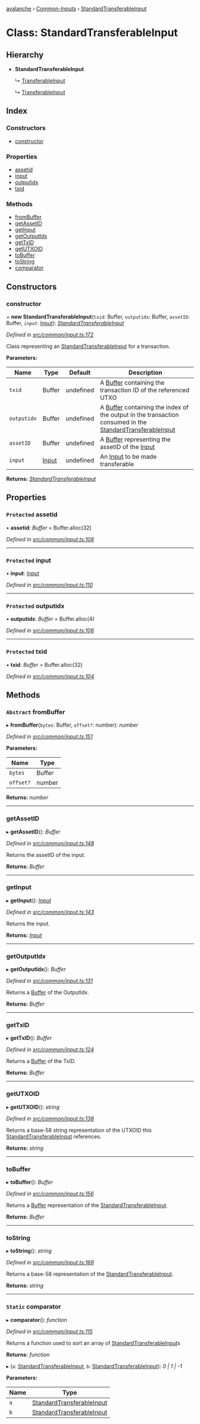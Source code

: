 [avalanche](../README.md) › [Common-Inputs](../modules/common_inputs.md) › [StandardTransferableInput](common_inputs.standardtransferableinput.md)

# Class: StandardTransferableInput

## Hierarchy

* **StandardTransferableInput**

  ↳ [TransferableInput](api_avm_inputs.transferableinput.md)

  ↳ [TransferableInput](api_platformvm_inputs.transferableinput.md)

## Index

### Constructors

* [constructor](common_inputs.standardtransferableinput.md#constructor)

### Properties

* [assetid](common_inputs.standardtransferableinput.md#protected-assetid)
* [input](common_inputs.standardtransferableinput.md#protected-input)
* [outputidx](common_inputs.standardtransferableinput.md#protected-outputidx)
* [txid](common_inputs.standardtransferableinput.md#protected-txid)

### Methods

* [fromBuffer](common_inputs.standardtransferableinput.md#abstract-frombuffer)
* [getAssetID](common_inputs.standardtransferableinput.md#getassetid)
* [getInput](common_inputs.standardtransferableinput.md#getinput)
* [getOutputIdx](common_inputs.standardtransferableinput.md#getoutputidx)
* [getTxID](common_inputs.standardtransferableinput.md#gettxid)
* [getUTXOID](common_inputs.standardtransferableinput.md#getutxoid)
* [toBuffer](common_inputs.standardtransferableinput.md#tobuffer)
* [toString](common_inputs.standardtransferableinput.md#tostring)
* [comparator](common_inputs.standardtransferableinput.md#static-comparator)

## Constructors

###  constructor

\+ **new StandardTransferableInput**(`txid`: Buffer, `outputidx`: Buffer, `assetID`: Buffer, `input`: [Input](common_inputs.input.md)): *[StandardTransferableInput](common_inputs.standardtransferableinput.md)*

*Defined in [src/common/input.ts:172](https://github.com/ava-labs/avalanchejs/blob/a2feb77/src/common/input.ts#L172)*

Class representing an [StandardTransferableInput](common_inputs.standardtransferableinput.md) for a transaction.

**Parameters:**

Name | Type | Default | Description |
------ | ------ | ------ | ------ |
`txid` | Buffer | undefined | A [Buffer](https://github.com/feross/buffer) containing the transaction ID of the referenced UTXO |
`outputidx` | Buffer | undefined | A [Buffer](https://github.com/feross/buffer) containing the index of the output in the transaction consumed in the [StandardTransferableInput](common_inputs.standardtransferableinput.md) |
`assetID` | Buffer | undefined | A [Buffer](https://github.com/feross/buffer) representing the assetID of the [Input](common_inputs.input.md) |
`input` | [Input](common_inputs.input.md) | undefined | An [Input](common_inputs.input.md) to be made transferable  |

**Returns:** *[StandardTransferableInput](common_inputs.standardtransferableinput.md)*

## Properties

### `Protected` assetid

• **assetid**: *Buffer* = Buffer.alloc(32)

*Defined in [src/common/input.ts:108](https://github.com/ava-labs/avalanchejs/blob/a2feb77/src/common/input.ts#L108)*

___

### `Protected` input

• **input**: *[Input](common_inputs.input.md)*

*Defined in [src/common/input.ts:110](https://github.com/ava-labs/avalanchejs/blob/a2feb77/src/common/input.ts#L110)*

___

### `Protected` outputidx

• **outputidx**: *Buffer* = Buffer.alloc(4)

*Defined in [src/common/input.ts:106](https://github.com/ava-labs/avalanchejs/blob/a2feb77/src/common/input.ts#L106)*

___

### `Protected` txid

• **txid**: *Buffer* = Buffer.alloc(32)

*Defined in [src/common/input.ts:104](https://github.com/ava-labs/avalanchejs/blob/a2feb77/src/common/input.ts#L104)*

## Methods

### `Abstract` fromBuffer

▸ **fromBuffer**(`bytes`: Buffer, `offset?`: number): *number*

*Defined in [src/common/input.ts:151](https://github.com/ava-labs/avalanchejs/blob/a2feb77/src/common/input.ts#L151)*

**Parameters:**

Name | Type |
------ | ------ |
`bytes` | Buffer |
`offset?` | number |

**Returns:** *number*

___

###  getAssetID

▸ **getAssetID**(): *Buffer*

*Defined in [src/common/input.ts:148](https://github.com/ava-labs/avalanchejs/blob/a2feb77/src/common/input.ts#L148)*

Returns the assetID of the input.

**Returns:** *Buffer*

___

###  getInput

▸ **getInput**(): *[Input](common_inputs.input.md)*

*Defined in [src/common/input.ts:143](https://github.com/ava-labs/avalanchejs/blob/a2feb77/src/common/input.ts#L143)*

Returns the input.

**Returns:** *[Input](common_inputs.input.md)*

___

###  getOutputIdx

▸ **getOutputIdx**(): *Buffer*

*Defined in [src/common/input.ts:131](https://github.com/ava-labs/avalanchejs/blob/a2feb77/src/common/input.ts#L131)*

Returns a [Buffer](https://github.com/feross/buffer)  of the OutputIdx.

**Returns:** *Buffer*

___

###  getTxID

▸ **getTxID**(): *Buffer*

*Defined in [src/common/input.ts:124](https://github.com/ava-labs/avalanchejs/blob/a2feb77/src/common/input.ts#L124)*

Returns a [Buffer](https://github.com/feross/buffer) of the TxID.

**Returns:** *Buffer*

___

###  getUTXOID

▸ **getUTXOID**(): *string*

*Defined in [src/common/input.ts:138](https://github.com/ava-labs/avalanchejs/blob/a2feb77/src/common/input.ts#L138)*

Returns a base-58 string representation of the UTXOID this [StandardTransferableInput](common_inputs.standardtransferableinput.md) references.

**Returns:** *string*

___

###  toBuffer

▸ **toBuffer**(): *Buffer*

*Defined in [src/common/input.ts:156](https://github.com/ava-labs/avalanchejs/blob/a2feb77/src/common/input.ts#L156)*

Returns a [Buffer](https://github.com/feross/buffer) representation of the [StandardTransferableInput](common_inputs.standardtransferableinput.md).

**Returns:** *Buffer*

___

###  toString

▸ **toString**(): *string*

*Defined in [src/common/input.ts:169](https://github.com/ava-labs/avalanchejs/blob/a2feb77/src/common/input.ts#L169)*

Returns a base-58 representation of the [StandardTransferableInput](common_inputs.standardtransferableinput.md).

**Returns:** *string*

___

### `Static` comparator

▸ **comparator**(): *function*

*Defined in [src/common/input.ts:115](https://github.com/ava-labs/avalanchejs/blob/a2feb77/src/common/input.ts#L115)*

Returns a function used to sort an array of [StandardTransferableInput](common_inputs.standardtransferableinput.md)s

**Returns:** *function*

▸ (`a`: [StandardTransferableInput](common_inputs.standardtransferableinput.md), `b`: [StandardTransferableInput](common_inputs.standardtransferableinput.md)): *0 | 1 | -1*

**Parameters:**

Name | Type |
------ | ------ |
`a` | [StandardTransferableInput](common_inputs.standardtransferableinput.md) |
`b` | [StandardTransferableInput](common_inputs.standardtransferableinput.md) |
